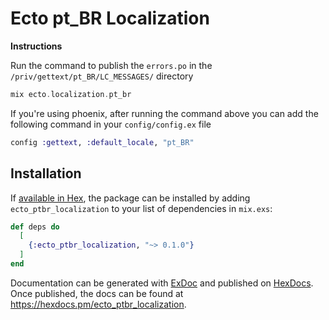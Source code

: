 # Ecto pt_BR Localization

**Instructions**

Run the command to publish the `errors.po` in the `/priv/gettext/pt_BR/LC_MESSAGES/` directory

```elixir
mix ecto.localization.pt_br
```

If you're using phoenix, after running the command above you can add the following command in your `config/config.ex` file

```elixir
config :gettext, :default_locale, "pt_BR"
```

## Installation

If [available in Hex](https://hex.pm/docs/publish), the package can be installed
by adding `ecto_ptbr_localization` to your list of dependencies in `mix.exs`:

```elixir
def deps do
  [
    {:ecto_ptbr_localization, "~> 0.1.0"}
  ]
end
```

Documentation can be generated with [ExDoc](https://github.com/elixir-lang/ex_doc)
and published on [HexDocs](https://hexdocs.pm). Once published, the docs can
be found at <https://hexdocs.pm/ecto_ptbr_localization>.
